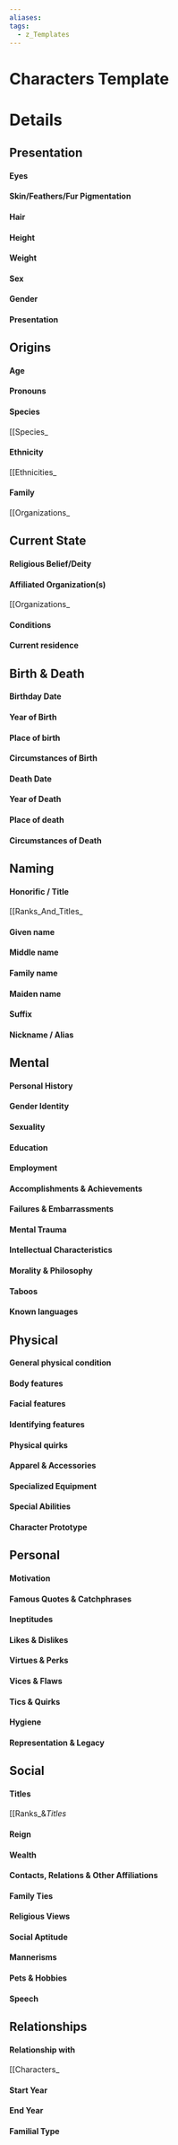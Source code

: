```yaml
---
aliases: 
tags:
  - z_Templates
---
```

# Characters Template







# Details
## Presentation
#### Eyes
#### Skin/Feathers/Fur Pigmentation
#### Hair 
#### Height
#### Weight
#### Sex
#### Gender
#### Presentation
## Origins
#### Age
#### Pronouns
#### Species
[[Species_
#### Ethnicity
[[Ethnicities_
#### Family
[[Organizations_
## Current State
#### Religious Belief/Deity
#### Affiliated Organization(s)
[[Organizations_
#### Conditions
#### Current residence
## Birth & Death
#### Birthday Date
#### Year of Birth
#### Place of birth
#### Circumstances of Birth
#### Death Date
#### Year of Death
#### Place of death
#### Circumstances of Death

## Naming
#### Honorific / Title
[[Ranks_And_Titles_
#### Given name
#### Middle name
#### Family name
#### Maiden name
#### Suffix
#### Nickname / Alias

## Mental
#### Personal History
#### Gender Identity
#### Sexuality
#### Education
#### Employment
#### Accomplishments & Achievements
#### Failures & Embarrassments
#### Mental Trauma
#### Intellectual Characteristics
#### Morality & Philosophy
#### Taboos
#### Known languages
## Physical
#### General physical condition
#### Body features
#### Facial features
#### Identifying features
#### Physical quirks
#### Apparel & Accessories
#### Specialized Equipment
#### Special Abilities
#### Character Prototype

## Personal
#### Motivation
#### Famous Quotes & Catchphrases
#### Ineptitudes
#### Likes & Dislikes
#### Virtues & Perks
#### Vices & Flaws
#### Tics & Quirks
#### Hygiene
#### Representation & Legacy

## Social
#### Titles
[[Ranks_&_Titles_
#### Reign
#### Wealth
#### Contacts, Relations & Other Affiliations
#### Family Ties
#### Religious Views
#### Social Aptitude
#### Mannerisms
#### Pets & Hobbies 
#### Speech
## Relationships
#### Relationship with
[[Characters_
#### Start Year
#### End Year
#### Familial Type
